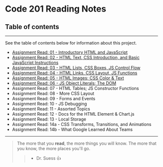 # Code 201 Reading Notes

## Table of contents
---
See the table of contents below for information about this project.

* [Assignment Read: 01 - Introductory HTML and JavaScript](https://github.com/gina305/Reading-Notes/blob/main/Reading%20Journals/class-01.md)
* [Assignment Read: 02 - HTML Text, CSS Introduction, and Basic JavaScript Instructions](https://github.com/gina305/Reading-Notes/blob/main/Reading%20Journals/class-02.md)
* [Assignment Read: 03 - HTML Lists, CSS Boxes, JS Control Flow](https://github.com/gina305/Reading-Notes/blob/main/Reading%20Journals/class-03.md)
* [Assignment Read: 04 - HTML Links, CSS Layout, JS Functions](https://github.com/gina305/Reading-Notes/blob/main/Reading%20Journals/class-04.md)
* [Assignment Read: 05 - HTML Images; CSS Color & Text](https://github.com/gina305/Reading-Notes/blob/main/Reading%20Journals/class-05.md)
* [Assignment Read: 06 - JS Object Literals; The DOM](https://github.com/gina305/Reading-Notes/blob/main/Reading%20Journals/class-06.md) 
* Assignment Read: 07 - HTML Tables; JS Constructor Functions
* Assignment Read: 08 - More CSS Layout
* Assignment Read: 09 - Forms and Events
* Assignment Read: 10 - JS Debugging
* Assignment Read: 11 - Assorted Topics
* Assignment Read: 12 - Docs for the HTML Element & Chart.js
* Assignment Read: 13 - Local Storage
* Assignment Read: 14a - CSS Transforms, Transitions, and Animations
* Assignment Read: 14b - What Google Learned About Teams

__________________________________________________________________

> The more that you **read**, the more things you will know. The more that you know, the more places you'll go. 
>> - Dr. Suess :+1:
